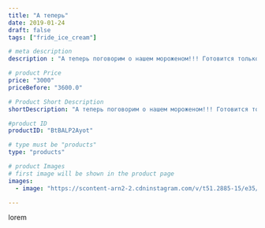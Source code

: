 ```yaml
---
title: "А теперь"
date: 2019-01-24
draft: false
tags: ["fride_ice_cream"]

# meta description
description : "А теперь поговорим о нашем мороженом!!! Готовится только из натуральных ингридиентов!!! Поэтому очень полезно,а вкууусно как!!! Приглашаем отведать это лакомств"

# product Price
price: "3000"
priceBefore: "3600.0"

# Product Short Description
shortDescription: "А теперь поговорим о нашем мороженом!!! Готовится только из натуральных ингридиентов!!! Поэтому очень полезно,а вкууусно как!!! Приглашаем отведать это лакомство в ТРЦ Вершина г. Минводы с 10 утра до 22 часов на фудкорте."

#product ID
productID: "BtBALP2Ayot"

# type must be "products"
type: "products"

# product Images
# first image will be shown in the product page
images:
  - image: "https://scontent-arn2-2.cdninstagram.com/v/t51.2885-15/e35/49858420_2073844239350928_8050491916991064769_n.jpg?se=7&tp=1&_nc_ht=scontent-arn2-2.cdninstagram.com&_nc_cat=100&_nc_ohc=mKWwE505T20AX8eFtWx&ccb=7-4&oh=838933277f9b768b956c27e59a91a921&oe=608181A1&ig_cache_key=MTk2Mzg1MTY4NTQzNjc5NTQzNw%3D%3D.2-ccb7-4"

---
```

lorem

